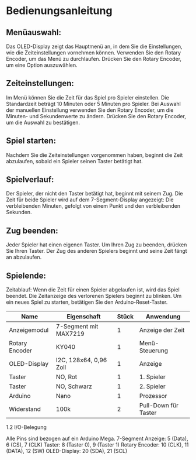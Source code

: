 # Bedienungsanleitung
## Menüauswahl:
Das OLED-Display zeigt das Hauptmenü an, in dem Sie die Einstellungen, wie die Zeiteinstellungen vornehmen können.
Verwenden Sie den Rotary Encoder, um das Menü zu durchlaufen.
Drücken Sie den Rotary Encoder, um eine Option auszuwählen.
## Zeiteinstellungen:
Im Menü können Sie die Zeit für das Spiel pro Spieler einstellen. Die Standardzeit beträgt 10 Minuten oder 5 Minuten pro Spieler.
Bei Auswahl der manuellen Einstellung verwenden Sie den Rotary Encoder, um die Minuten- und Sekundenwerte zu ändern.
Drücken Sie den Rotary Encoder, um die Auswahl zu bestätigen.
## Spiel starten:
Nachdem Sie die Zeiteinstellungen vorgenommen haben, beginnt die Zeit abzulaufen, sobald ein Spieler seinen Taster betätigt hat.
## Spielverlauf:
Der Spieler, der nicht den Taster betätigt hat, beginnt mit seinem Zug.
Die Zeit für beide Spieler wird auf dem 7-Segment-Display angezeigt: Die verbleibenden Minuten, gefolgt von einem Punkt und den verbleibenden Sekunden.
## Zug beenden:
Jeder Spieler hat einen eigenen Taster. Um Ihren Zug zu beenden, drücken Sie Ihren Taster. Der Zug des anderen Spielers beginnt und seine Zeit fängt an abzulaufen.
## Spielende:
Zeitablauf: Wenn die Zeit für einen Spieler abgelaufen ist, wird das Spiel beendet. Die Zeitanzeige des verlorenen Spielers beginnt zu blinken. 
Um ein neues Spiel zu starten, betätigen Sie den Arduino-Reset-Taster.

| Name            | Eigenschaft                       | Stück | Anwendung               |
|-----------------|-----------------------------------|-------|-------------------------|
| Anzeigemodul    | 7-Segment mit MAX7219             | 1     | Anzeige der Zeit        |
| Rotary Encoder  | KY040                             | 1     | Menü-Steuerung          |
| OLED-Display    | I2C, 128x64, 0,96 Zoll            | 1     | Anzeige                 |
| Taster          | NO, Rot                           | 1     | 1. Spieler              |
| Taster          | NO, Schwarz                       | 1     | 2. Spieler              |
| Arduino         | Nano                              | 1     | Prozessor               |
| Widerstand      | 100k                              | 2     | Pull-Down für Taster    |

1.2	I/O-Belegung

Alle Pins sind bezogen auf ein Arduino Mega.
7-Segment Anzeige:
5 (Data), 6 (CS), 7 (CLK)
Taster:
8 (Taster 0), 9 (Taster 1)
Rotary Encoder: 
10 (CLK), 11 (DATA), 12 (SW)
OLED-Display:
20 (SDA), 21 (SCL)
